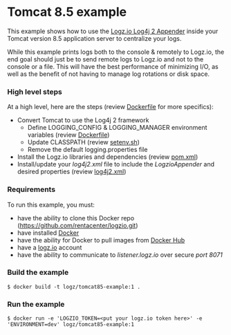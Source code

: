 # Tomcat 8.5 example
This example shows how to use the [Logz.io Log4j 2 Appender](https://github.com/logzio/logzio-log4j2-appender) inside your Tomcat version 8.5 application server to centralize your logs.

While this example prints logs both to the console & remotely to Logz.io, the end goal should just be to send remote logs to Logz.io and not to the console or a file.  This will have the best performance of minimizing I/O, as well as the benefit of not having to manage log rotations or disk space.

### High level steps
At a high level, here are the steps (review [Dockerfile](Dockerfile) for more specifics):
- Convert Tomcat to use the Log4j 2 framework
  - Define LOGGING_CONFIG & LOGGING_MANAGER environment variables (review [Dockerfile](Dockerfile))
  - Update CLASSPATH (review [setenv.sh](setenv.sh))
  - Remove the default logging.properties file
- Install the Logz.io libraries and dependencies (review [pom.xml](pom.xml))
- Install/update your *log4j2.xml* file to include the *LogzioAppender* and desired properties (review [log4j2.xml](log4j2.xml))

### Requirements
To run this example, you must:
- have the ability to clone this Docker repo (https://github.com/rentacenter/logzio.git)
- have installed [Docker](https://www.docker.com/)
- have the ability for Docker to pull images from [Docker Hub](https://hub.docker.com/)
- have a [logz.io](http://logz.io) account
- have the ability to communicate to *listener.logz.io* over secure *port 8071*

### Build the example
```shell
$ docker build -t logz/tomcat85-example:1 .
```

### Run the example
```shell
$ docker run -e 'LOGZIO_TOKEN=<put your logz.io token here>' -e 'ENVIRONMENT=dev' logz/tomcat85-example:1
```
